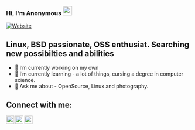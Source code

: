 ### Hi, I'm Anonymous <img src="https://media.giphy.com/media/hvRJCLFzcasrR4ia7z/giphy.gif" width="25px">
[![Website](https://img.shields.io/badge/Read-my%20blog-green?style=flat-square)](https://google.com)

## Linux, BSD passionate, OSS enthusiat. Searching new possibilties and abilities
- 🔭 I’m currently working on my own
- 🌱 I’m currently learning - a lot of things, cursing a degree in computer science. 
- 💬 Ask me about - OpenSource, Linux and photography.


<!-- ❔❔❔❔ means username in below README.md -->
<!-- Also feel free to update second URL to any URL -->
<!-- [![Indrajeet's github stats](https://github-readme-stats.vercel.app/api?username=❔❔❔❔&count_private=true&include_all_commits=true&theme=radical)](https://google.com) --> 

## Connect with me:
[<img align="left" width="22px" src="https://icons.getbootstrap.com/assets/icons/globe2.svg"/>][website]
[<img align="left" width="22px" src="https://cdn.jsdelivr.net/npm/simple-icons@v3/icons/twitter.svg" />][twitter]
[<img align="left" width="22px" src="https://cdn.jsdelivr.net/npm/simple-icons@v3/icons/linkedin.svg" />][linkedin]
<br />

<!-- Optional if you have blogs -->
<!-- ## Latest blog posts: --> 
<!-- BLOG-POST-LIST:START -->
<!-- BLOG-POST-LIST:END -->

<!-- This section you create this variables that are used above -->
[website]: https://menghi.biz/
[twitter]: https://twitter.com/cmenghi
[linkedin]: https://www.linkedin.com/in/cmenghi/
